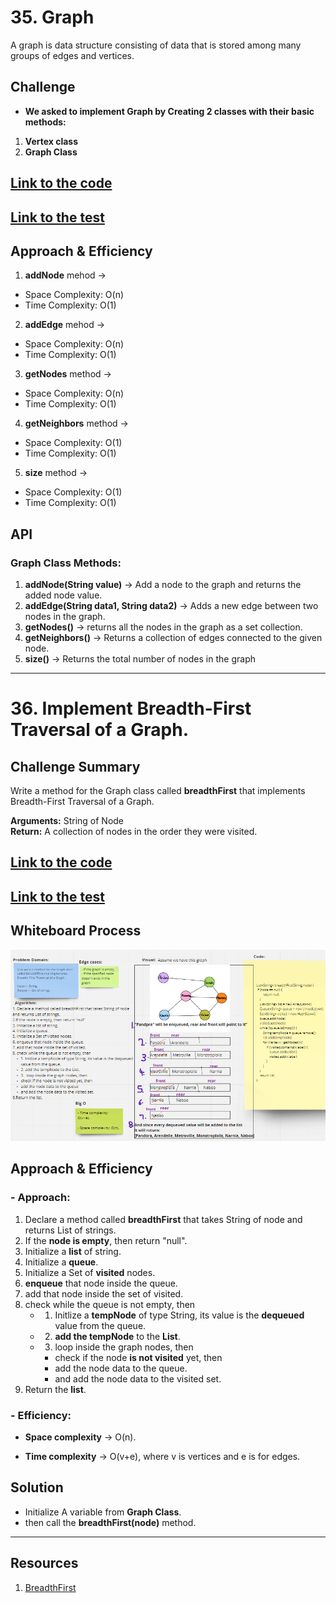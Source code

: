 # 35. Graph
A graph is data structure consisting of data that is stored among many groups of edges and vertices. 

## Challenge
- **We asked to implement Graph by Creating 2 classes with their basic methods:**
1. **Vertex class**
2. **Graph Class**

## [Link to the code](../challenges/graph/app/src/main/java/graph/Graph.java)

## [Link to the test](../challenges/graph/app/src/test/java/graph/GraphTest.java)

## Approach & Efficiency
1. **addNode** mehod ->
- Space Complexity: O(n)
- Time Complexity: O(1)

2. **addEdge** mehod -> 
- Space Complexity: O(n)
- Time Complexity: O(1)

3. **getNodes** method -> 
- Space Complexity: O(n)
- Time Complexity: O(1)

4. **getNeighbors** method ->
- Space Complexity: O(1)
- Time Complexity: O(1)

5. **size** method -> 
- Space Complexity: O(1)
- Time Complexity: O(1)



## API
### Graph Class Methods:
1.  **addNode(String value)** ->  Add a node to the graph and returns the added node value.
2.  **addEdge(String data1, String data2)** -> Adds a new edge between two nodes in the graph.
3. **getNodes()** -> returns all the nodes in the graph as a set collection.
4. **getNeighbors()** -> Returns a collection of edges connected to the given node.
5. **size()** -> Returns the total number of nodes in the graph

---
# 36. Implement Breadth-First Traversal of a Graph.

## Challenge Summary
<!-- Description of the challenge -->
Write a method for the Graph class called **breadthFirst** that implements Breadth-First Traversal of a Graph.

**Arguments:**  String of Node  
**Return:** A collection of nodes in the order they were visited. 

  
## [Link to the code](../challenges/graph/app/src/main/java/graph/Graph.java)

## [Link to the test](../challenges/graph/app/src/test/java/graph/GraphBreadthFirstTest.java)

## Whiteboard Process
<!-- Embedded whiteboard image -->
![Graph Breadth First](../challenges/graph/app/src/main/resources/graphBreadthFirst.png)
  
## Approach & Efficiency
<!-- What approach did you take? Why? What is the Big O space/time for this approach? -->
### - Approach:
1. Declare a method called **breadthFirst** that takes String of node and returns List of strings.
2. If the **node is empty**, then return "null".
3. Initialize a **list** of string.
4. Initialize a **queue**.
5. Initialize a Set of **visited** nodes.
6. **enqueue** that node inside the queue.
7. add that node inside the set of visited.
8. check while the queue is not empty, then
    - 1. Initlize a **tempNode** of type String, its value is the **dequeued** value from the queue.
    - 2. **add the tempNode** to the **List**.
    - 3.  loop inside the graph nodes, then
        - check if the node **is not visited** yet, then
        - add the node data to the queue.
        - and add the node data to the visited set.
9. Return the **list**.
  
### - Efficiency:
- **Space complexity** -> O(n).

- **Time complexity** -> O(v+e), where v is vertices and e is for edges.

  
## Solution
<!-- Show how to run your code, and examples of it in action -->
- Initialize A variable from **Graph Class**.
- then call the **breadthFirst(node)** method.

---
## Resources

1. [BreadthFirst](https://www.baeldung.com/java-graphs)

